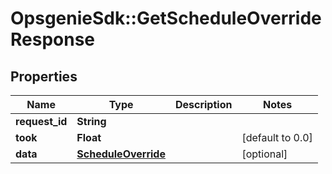 # OpsgenieSdk::GetScheduleOverrideResponse

## Properties
Name | Type | Description | Notes
------------ | ------------- | ------------- | -------------
**request_id** | **String** |  | 
**took** | **Float** |  | [default to 0.0]
**data** | [**ScheduleOverride**](ScheduleOverride.md) |  | [optional] 



